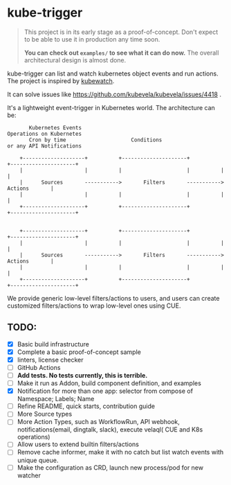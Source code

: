 # kube-trigger

> This project is in its early stage as a proof-of-concept. Don't expect to be able to use it in production any time
> soon.
>
> **You can check out `examples/` to see what it can do now.** The overall architectural design is almost done.

kube-trigger can list and watch kubernetes object events and run actions. The project is inspired
by [kubewatch](https://github.com/vmware-archive/kubewatch).

It can solve issues like https://github.com/kubevela/kubevela/issues/4418 .

It's a lightweight event-trigger in Kubernetes world. The
architecture can be:

```                                                                                         
       Kubernetes Events                                             Operations on Kubernetes
       Cron by time                     Conditions                   or any API Notifications
                                                                                             
    +--------------------+          +---------------------+          +---------------------+ 
    |                    |          |                     |          |                     | 
    |      Sources       ----------->       Filters       ----------->       Actions       | 
    |                    |          |                     |          |                     | 
    +--------------------+          +---------------------+          +---------------------+ 
                                                                                            
                                                                                             
    +--------------------+          +---------------------+          +---------------------+ 
    |                    |          |                     |          |                     | 
    |      Sources       ----------->       Filters       ----------->       Actions       | 
    |                    |          |                     |          |                     | 
    +--------------------+          +---------------------+          +---------------------+ 
```

We provide generic low-level filters/actions to users, and users can create customized filters/actions to wrap low-level
ones using CUE.

## TODO:

- [x] Basic build infrastructure
- [x] Complete a basic proof-of-concept sample
- [x] linters, license checker
- [ ] GitHub Actions
- [ ] **Add tests. No tests currently, this is terrible.**
- [ ] Make it run as Addon, build component definition, and examples
- [x] Notification for more than one app: selector from compose of Namespace; Labels; Name
- [ ] Refine README, quick starts, contribution guide
- [ ] More Source types
- [ ] More Action Types, such as WorkflowRun, API webhook, notifications(email, dingtalk, slack), execute velaql(
  CUE and K8s operations)
- [ ] Allow users to extend builtin filters/actions
- [ ] Remove cache informer, make it with no catch but list watch events with unique queue.
- [ ] Make the configuration as CRD, launch new process/pod for new watcher
